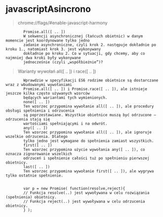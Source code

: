 # javascriptAsincrono
        
        
> chrome://flags/#enable-javascript-harmony
        
        
        
            Promise.all([ .. ])
            W sekwencji asynchronicznej (łańcuch obietnic) w danym momencie jest koordynowane tylko jedno
            zadanie asynchroniczne, czyli krok 2. następuje dokładnie po kroku 1., natomiast krok 3. jest wykonywany
            dokładnie po kroku 2. Co w sytuacji, gdy chcemy, aby co najmniej dwa kroki były wykonywane
            jednocześnie (czyli „współbieżnie”)?
        
> Warianty wywołań all([ .. ]) i race([ .. ])
        
        
            Wprawdzie w specyfikacji ES6 rodzime obietnice są dostarczane wraz z wbudowanymi wywołaniami
            Promise.all([ .. ]) i Promise.race([ .. ]), ale istnieje jeszcze kilka często używanych wzorców
            będących wariantami tych wymienionych.
            none([ .. ])
            Ten wzorzec przypomina wywołanie all([ .. ]), ale procedury obsługi spełnienia i odrzucenia
            są poprzestawiane. Wszystkie obietnice muszą być odrzucone — odrzucenia stają się
            wartościami spełniającymi i na odwrót.
            any([ .. ])
            Ten wzorzec przypomina wywołanie all([ .. ]), ale ignoruje wszelkie odrzucenia. Dlatego
            tylko jedno jest wymagane do spełnienia zamiast wszystkich.
            first([ .. ])
            Ten wzorzec przypomina użycie wywołania any([ .. ]), co oznacza zignorowanie wszelkich
            odrzuceń i spełnienie całości tuż po spełnieniu pierwszej obietnicy.
            last([ .. ])
            Ten wzorzec przypomina wywołanie first([ .. ]), ale wygrywa tylko ostatnie spełnienie.
        
        
            var p = new Promise( function(resolve,reject){
            // Funkcja resolve(..) jest wywoływana w celu rozwiązania (spełnienia) obietnicy.
            // Funkcja reject(..) jest wywoływana w celu odrzucenia obietnicy.
            } );